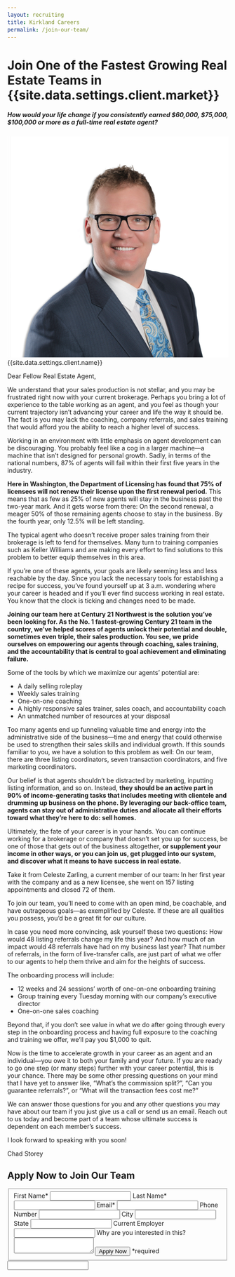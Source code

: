 ```yaml
---
layout: recruiting
title: Kirkland Careers
permalink: /join-our-team/
---
```


<div class="recruiting-page">
<h1 class="join-us">Join One of the Fastest Growing Real Estate Teams in {{site.data.settings.client.market}}</h1>
<h5 class="join-us-subtitle">How would your life change if you consistently earned $60,000, $75,000, $100,000 or more as a full-time real estate agent?</h5>
<div class="recruiting-photo">
<span class="client-image-container">
<img src="/img/headshot.jpg" alt="{{site.data.settings.client.name}}" class="client-image"/>
</span>
<figcaption class="caption">{{site.data.settings.client.name}}</figcaption>
</div>


<p>Dear Fellow Real Estate Agent,</p>

<p>We understand that your sales production is not stellar, and you may be frustrated right now with your current brokerage. Perhaps you bring a lot of experience to the table working as an agent, and you feel as though your current trajectory isn’t advancing your career and life the way it should be. The fact is you may lack the coaching, company referrals, and sales training that would afford you the ability to reach a higher level of success.</p>

<p>Working in an environment with little emphasis on agent development can be discouraging. You probably feel like a cog in a larger machine—a machine that isn’t designed for personal growth. Sadly, in terms of the national numbers, 87% of agents will fail within their first five years in the industry.</p>

<p><strong>Here in Washington, the Department of Licensing has found that 75% of licensees will not renew their license upon the first renewal period.</strong> This means that as few as 25% of new agents will stay in the business past the two-year mark. And it gets worse from there: On the second renewal, a meager 50% of those remaining agents choose to stay in the business. By the fourth year, only 12.5% will be left standing.</p>

<p>The typical agent who doesn’t receive proper sales training from their brokerage is left to fend for themselves. Many turn to training companies such as Keller Williams and are making every effort to find solutions to this problem to better equip themselves in this area.</p>

<p>If you’re one of these agents, your goals are likely seeming less and less reachable by the day. Since you lack the necessary tools for establishing a recipe for success, you’ve found yourself up at 3 a.m. wondering where your career is headed and if you’ll ever find success working in real estate. You know that the clock is ticking and changes need to be made.</p>

<p><strong>Joining our team here at Century 21 Northwest is the solution you’ve been looking for. As the No. 1 fastest-growing Century 21 team in the country, we’ve helped scores of agents unlock their potential and double, sometimes even triple, their sales production. You see, we pride ourselves on empowering our agents through coaching, sales training, and the accountability that is central to goal achievement and eliminating failure.</strong></p>

<p>Some of the tools by which we maximize our agents’ potential are:
<ul class="indent">
<li>A daily selling roleplay </li>
<li>Weekly sales training </li>
<li>One-on-one coaching </li>
<li>A highly responsive sales trainer, sales coach, and accountability coach </li>
<li>An unmatched number of resources at your disposal</li>
</ul></p>

<p>Too many agents end up funneling valuable time and energy into the administrative side of the business—time and energy that could otherwise be used to strengthen their sales skills and individual growth. If this sounds familiar to you, we have a solution to this problem as well: On our team, there are three listing coordinators, seven transaction coordinators, and five marketing coordinators.</p>

<p>Our belief is that agents shouldn’t be distracted by marketing, inputting listing information, and so on. Instead, <strong>they should be an active part in 90% of income-generating tasks that includes meeting with clientele and drumming up business on the phone. By leveraging our back-office team, agents can stay out of administrative duties and allocate all their efforts toward what they’re here to do: sell homes.</strong></p>

<p>Ultimately, the fate of your career is in your hands. You can continue working for a brokerage or company that doesn’t set you up for success, be one of those that gets out of the business altogether, <strong>or supplement your income in other ways, or you can join us, get plugged into our system, and discover what it means to have success in real estate.</strong></p>

<p>Take it from Celeste Zarling, a current member of our team: In her first year with the company and as a new licensee, she went on 157 listing appointments and closed 72 of them.</p>

<p>To join our team, you’ll need to come with an open mind, be coachable, and have outrageous goals—as exemplified by Celeste. If these are all qualities you possess, you’d be a great fit for our culture.  </p>

<p>In case you need more convincing, ask yourself these two questions: How would 48 listing referrals change my life this year? And how much of an impact would 48 referrals have had on my business last year? That number of referrals, in the form of live-transfer calls, are just part of what we offer to our agents to help them thrive and aim for the heights of success.</p>

<p>The onboarding process will include:
<ul class="indent">
<li>12 weeks and 24 sessions’ worth of one-on-one onboarding training</li>
<li>Group training every Tuesday morning with our company’s executive director</li>
<li>One-on-one sales coaching</li>
</ul></p>

<p>Beyond that, if you don’t see value in what we do after going through every step in the onboarding process and having full exposure to the coaching and training we offer, we’ll pay you $1,000 to quit.</p>

<p>Now is the time to accelerate growth in your career as an agent and an individual—you owe it to both your family and your future.  If you are ready to go one step (or many steps) further with your career potential, this is your chance.
There may be some other pressing questions on your mind that I have yet to answer like, “What’s the commission split?”, “Can you guarantee referrals?”, or “What will the transaction fees cost me?”  </p>

<p>We can answer those questions for you and any other questions you may have about our team if you just give us a call or send us an email. Reach out to us today and become part of a team whose ultimate success is dependent on each member’s success.</p>


<p>I look forward to speaking with you soon!</p>

<p>Chad Storey</p>




<h2 class="recruiting">Apply Now to Join Our Team</h2>

<form method="post" class="home-value cta-forms" action="https://formspree.io/{{site.data.settings.client.email}}" onsubmit="return setReturn()">
					<fieldset><label for="firstname">First Name*</label> <input type="text" required="" name="firstname" /> <label for="lastname">Last Name*</label> <input type="text" required="" name="lastname" /> <label for="email">Email*</label> <input type="text" name="name" /> <label for="phone">Phone Number </label> <input type="tel" name="phone" />
						<!--base32-c9gq6t9k68pkcd3jcwpp4rbkcmtk4-base32--><label for="city">City </label> <input type="text" name="city" /> <label for="state">State </label> <input type="text" name="state" /> <label for="employer">Current Employer </label> <input type="text" name="employer" /> <label for="message">Why are you interested in this? </label><textarea name="employer"></textarea>
						<!--base32-c9gq6t9k68pk8cbme5gq4uv4cguqachj70r2urk1edjk6cg-base32--><input class="submit light-light" type="submit" value="Apply Now" name="submitrecruitingForm" /> <span class="asterisk">*required</span></fieldset>
					<!--base32-c9gq6t9k68pk8c9he1t7cxkecdkpedhpe9h6at3me5r7ee1kddhpwx9q71up4tb3f1u6mc3mdcwp6vkg6rw3gc1dc9gq6t9k68-base32-->
					<div class="hidden"><input type="hidden" value="{{site.data.settings.client.email}}" name="_to" /> <input type="hidden" value="Recruiting Contact Request Message From Your Vyral Careers and Training Video Blog" name="_subject" /> <input type="text" name="_gotcha" /></div>
				</form>
